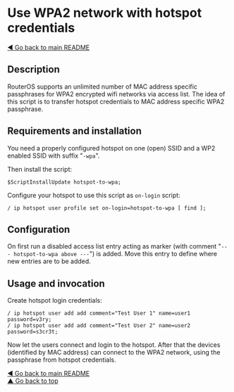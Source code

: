 # Use WPA2 network with hotspot credentials

[◀ Go back to main README](../)

## Description

RouterOS supports an unlimited number of MAC address specific passphrases for WPA2 encrypted wifi networks via access list. The idea of this script is to transfer hotspot credentials to MAC address specific WPA2 passphrase.

## Requirements and installation

You need a properly configured hotspot on one \(open\) SSID and a WP2 enabled SSID with suffix "`-wpa`".

Then install the script:

```text
$ScriptInstallUpdate hotspot-to-wpa;
```

Configure your hotspot to use this script as `on-login` script:

```text
/ ip hotspot user profile set on-login=hotspot-to-wpa [ find ];
```

## Configuration

On first run a disabled access list entry acting as marker \(with comment "`--- hotspot-to-wpa above ---`"\) is added. Move this entry to define where new entries are to be added.

## Usage and invocation

Create hotspot login credentials:

```text
/ ip hotspot user add add comment="Test User 1" name=user1 password=v3ry;
/ ip hotspot user add add comment="Test User 2" name=user2 password=s3cr3t;
```

Now let the users connect and login to the hotspot. After that the devices \(identified by MAC address\) can connect to the WPA2 network, using the passphrase from hotspot credentials.

[◀ Go back to main README](../)  
[▲ Go back to top](hotspot-to-wpa.md#top)

